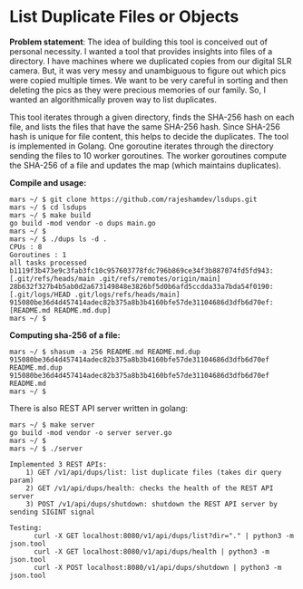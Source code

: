 # List Duplicate Files or Objects

**Problem statement**: The idea of building this tool is conceived out of personal necessity. I wanted a tool that provides
insights into files of a directory. I have machines where we duplicated copies from our digital SLR camera. But, it was
very messy and unambiguous to figure out which pics were copied multiple times. We want to be very careful in sorting and then
deleting the pics as they were precious memories of our family. So, I wanted an algorithmically proven way to list duplicates.

This tool iterates through a given directory, finds the SHA-256 hash on each file, and lists the files that have the same
SHA-256 hash. Since SHA-256 hash is unique for file content, this helps to decide the duplicates. The tool is implemented in Golang.
One goroutine iterates through the directory sending the files to 10 worker goroutines. The worker goroutines compute the SHA-256 of
a file and updates the map (which maintains duplicates).

**Compile and usage:**

```
mars ~/ $ git clone https://github.com/rajeshamdev/lsdups.git
mars ~/ $ cd lsdups
mars ~/ $ make build
go build -mod vendor -o dups main.go
mars ~/ $
mars ~/ $ ./dups ls -d .
CPUs : 8
Goroutines : 1
all tasks processed
b1119f3b473e9c3fab3fc10c957603778fdc796b869ce34f3b887074fd5fd943: [.git/refs/heads/main .git/refs/remotes/origin/main]
28b632f327b4b5ab0d2a673149848e3826bf5d0b6afd5ccdda33a7bda54f0190: [.git/logs/HEAD .git/logs/refs/heads/main]
915080be36d4d457414adec82b375a8b3b4160bfe57de31104686d3dfb6d70ef: [README.md README.md.dup]
mars ~/ $ 
```

**Computing sha-256 of a file:**
```
mars ~/ $ shasum -a 256 README.md README.md.dup
915080be36d4d457414adec82b375a8b3b4160bfe57de31104686d3dfb6d70ef  README.md.dup
915080be36d4d457414adec82b375a8b3b4160bfe57de31104686d3dfb6d70ef  README.md
mars ~/ $
```

There is also REST API server written in golang:
```
mars ~/ $ make server
go build -mod vendor -o server server.go
mars ~/ $
mars ~/ $ ./server

Implemented 3 REST APIs:
    1) GET /v1/api/dups/list: list duplicate files (takes dir query param)
    2) GET /v1/api/dups/health: checks the health of the REST API server
    3) POST /v1/api/dups/shutdown: shutdown the REST API server by sending SIGINT signal
    
Testing:
      curl -X GET localhost:8080/v1/api/dups/list?dir="." | python3 -m json.tool
      curl -X GET localhost:8080/v1/api/dups/health | python3 -m json.tool
      curl -X POST localhost:8080/v1/api/dups/shutdown | python3 -m json.tool

```
